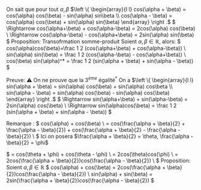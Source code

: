 On sait que pour tout $\alpha, \beta$
$\left \{
	\begin{array}{l l}
		cos(\alpha + \beta) = cos(\alpha) cos(\beta) - sin(\alpha) sin\beta \\
		cos(\alpha - \beta) = cos(\alpha) cos(\beta) + sin(\alpha) sin(\beta)
	\end{array}
\right .$
$
\Rightarrow cos(\alpha+\beta) + cos(\alpha-\beta) = 2cos(\alpha) cos(\beta) \\
\Rightarrow cos(\alpha-\beta) - cos(\alpha+\beta) = 2sin(\alpha) sin(\beta)
$
Proposition: Transofrmation somme-produit
Soient $\alpha, \beta \in \mathbb{R}$, alors:
$
cos(\alpha)cos(\beta)=\frac 1 2 (cos(\alpha+\beta) + cos(\alpha-\beta)) \\
sin(\alpha) sin(\beta) = \frac 1 2 (cos(\alpha-\beta) - cos(\alpha+\beta)) \\
cos(\beta) sin(\alpha)^* = \frac 1 2 (sin(\alpha + \beta) + sin(\alpha - \beta))
$

Preuve: ⚠️ On ne prouve que la 3$^{ème}$ égalité$^*$
On a
$\left \{
	\begin{array}{l l}
		sin(\alpha + \beta) = sin(\alpha) cos(\beta) + sin(\alpha) cos\beta \\
		sin(\alpha - \beta) = sin(\alpha) cos(\beta) - sin(\alpha) cos(\beta)
	\end{array}
\right .$
$
\Rightarrow sin(\alpha+\beta) + sin(\alpha-\beta) = 2sin(\alpha) cos(\beta) \\
\Rightarrow sin(\alpha)cos(\beta) = \frac 1 2 (sin(\alpha + \beta) + sin(\alpha - \beta))
$

Remarque :
$
cos(\alpha) + cos(\beta) \\
= cos(\frac{\alpha + \beta}{2} + \frac{\alpha - \beta}{2}) + cos(\frac{\alpha + \beta}{2} - \frac{\alpha - \beta}{2}) \\
$
Ici on posera $\frac{\alpha + \beta}{2} = \theta, \frac{\alpha - \beta}{2} = \phi$

$
= cos(\theta + \phi) + cos(\theta - \phi) \\
= 2cos(\theta)cos(\phi) \\
= 2cos(\frac{\alpha + \beta}{2})cos(\frac{\alpha - \beta}{2}) \\
$
Proposition: Soient $\alpha, \beta \in \mathbb{R}$
$
cos(\alpha) + cos(\beta) = 2cos(\frac{\alpha + \beta}{2})cos(\frac{\alpha - \beta}{2}) \\
sin(\alpha) + sin(\beta) = 2sin(\frac{\alpha + \beta}{2})cos(\frac{\alpha - \beta}{2})
$